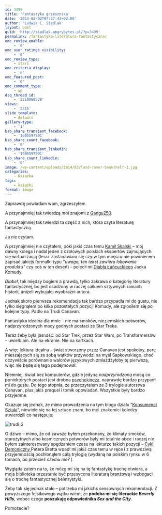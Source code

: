 ```yaml
---
id: 3499
title: 'Fantastyka grzesznika'
date: '2014-02-02T07:27:43+02:00'
author: 'Ludwik C. Siadlak'
layout: post
guid: 'http://siadlak.angrybytes.pl/?p=3499'
permalink: /fantastyka-literatura-fantastyczna/
omc_review_enable:
    - '0'
omc_user_ratings_visibility:
    - '0'
omc_review_type:
    - stars
omc_criteria_display:
    - 'n'
omc_featured_post:
    - '0'
omc_comment_type:
    - wp
dsq_thread_id:
    - '2210068528'
views:
    - '2515'
slide_template:
    - default
gallery-type:
    - '1'
bsb_share_transient_facebook:
    - '1605597591'
bsb_share_count_facebook:
    - '0'
bsb_share_transient_linkedin:
    - '1605597591'
bsb_share_count_linkedin:
    - '0'
image: /wp-content/uploads/2014/02/land-rover-bookshelf-1.jpg
categories:
    - Książka
tags:
    - książki
format: image
---
```


Zaprawdę powiadam wam, zgrzeszyłem.

A przynajmniej tak twierdzą moi znajomi z [Gangu250](http://www.cbr250r.org.pl).

A przynajmniej tak twierdzi ta część z nich, która czyta literaturę fantastyczną.

Ja nie czytam.

A przynajmniej nie czytałem, póki jakiś czas temu [Kamil Skalski](http://msmvp.pl/lista-mvp/kamil-skalski) – mój dawny kolega i nadal jeden z czołowych polskich ekspertów zajmujących się wirtualizacją (teraz zastanawiam się czy w tym miejscu nie powinienem zapisać jakiejś formułki typu *“uwaga, ten tekst zawiera lokowanie produktu”* czy coś w ten deseń) – polecił mi [Diabła Łańcuckiego](http://www.fabrykaslow.com.pl/ksiazki/diabel-lancucki-68) Jacka Komudy.

*Diabeł*, tak między bogiem a prawdą, tylko zakrawa o kategorię literatury fantastycznej, bo jest osadzony w raczej całkiem sztywnych ramach historii, aniżeli wybujałej wyobraźni autora.

Jednak skoro pierwsza rekomendacja tak bardzo przypadła mi do gustu, nie tylko sięgnąłem po kilka pozostałych pozycji Komudy, ale zgłosiłem się po kolejne typy. Padło na Trudi Canavan.

Fantastyka idealna dla mnie – nie ma smoków, nieziemskich potworów, nadprzyrodzonych mocy godnych postaci ze Star Treka.

Teraz żeby była jasność: od Star Trek, przez Star Wars, po Transformersów – uwielbiam. Ale na ekranie. Nie na kartkach.

A więc lektura idealna – świat stworzony przez Canavan jest spokojny, parę mieszających się ze sobą wątków przywodzi na myśl Sapkowskiego, choć oczywiście porównanie walorów językowych zmiażdżyłoby tę pierwszą, więc nie będę się tego podejmował.

Niemniej, świat bez komputerów, gdzie jedyną *nadprzyrodzoną* mocą co poniektórych postaci jest drobna [psychokineza](https://pl.wikipedia.org/wiki/Psychokineza), naprawdę bardzo przypadł mi do gustu. Do tego stopnia, że przeczytałem ze 3 trylogie autorstwa Canavan, plus jakiś prequel i tomik opowiadań. Wszystkie były bardzo przyjemne.

Okazuje się jednak, że mimo prowadzenia na tym blogu działu “[Konsumenci Sztuki](http://personaldevelopment.pl/konsumenci-sztuki/ "Konsumenci Sztuki")“, niewiele się na tej sztuce znam, bo moi znakomici koledzy stwierdzili co następuje:

![trudi_2](http://personaldevelopment.pl/wp-content/uploads/2014/01/trudi_2.png)

O dziwo – mimo, że od zawsze byłem przekonany, że klimaty smoków, starożytnych albo kosmicznych potworów były mi totalnie obce i raczej nie byłem zainteresowany spędzaniem czasu na lekturze takich pozycji – [Cykl Demoniczny ](http://malowanyczlowiek.pl/)Petera Bretta wpadł mi jakiś czas temu w ręce i z prawdziwą przyjemnością pochłonąłem całą trylogię (wydaną na polskim rynku w 6 tomach, bo przecież *czemu nie?* ).

Wygląda zatem na to, że mózg mi się na tę fantastykę trochę otwiera, a moja biblioteka przestanie być przesycona literaturą [branżową](http://coaching.siadlak.com "Ludwik C. Siadlak Coaching") i wzbogaci się o trochę fantastycznej beletrystyki.

Żeby tak się jednak stało – potrzeba mi jakichś sensownych rekomendacji. Z powyższego fejsikowego wątku wiem, że **podoba mi się literackie *Beverly Hills***, wobec czego **poszukuję odpowiednika *Sex and the City***.

Pomożecie?